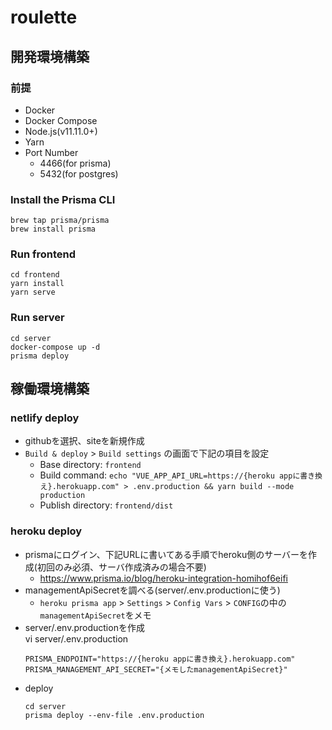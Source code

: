 # roulette

## 開発環境構築
### 前提
+ Docker
+ Docker Compose
+ Node.js(v11.11.0+)
+ Yarn
+ Port Number
  + 4466(for prisma)
  + 5432(for postgres)

### Install the Prisma CLI
```
brew tap prisma/prisma
brew install prisma
```

### Run frontend
```
cd frontend
yarn install 
yarn serve
```

### Run server
```
cd server
docker-compose up -d 
prisma deploy
```

## 稼働環境構築
### netlify deploy
+ githubを選択、siteを新規作成
+ `Build & deploy` > `Build settings` の画面で下記の項目を設定
  + Base directory: `frontend`
  + Build command: `echo "VUE_APP_API_URL=https://{heroku appに書き換え}.herokuapp.com" > .env.production && yarn build --mode production`
  + Publish directory: `frontend/dist`

### heroku deploy
+ prismaにログイン、下記URLに書いてある手順でheroku側のサーバーを作成(初回のみ必須、サーバ作成済みの場合不要)
  + https://www.prisma.io/blog/heroku-integration-homihof6eifi
+ managementApiSecretを調べる(server/.env.productionに使う)
  + `heroku prisma app` > `Settings` > `Config Vars` > `CONFIG`の中の `managementApiSecret`をメモ 
+ server/.env.productionを作成  
  vi server/.env.production
  ```
  PRISMA_ENDPOINT="https://{heroku appに書き換え}.herokuapp.com"
  PRISMA_MANAGEMENT_API_SECRET="{メモしたmanagementApiSecret}"
  ```
+ deploy
  ```
  cd server
  prisma deploy --env-file .env.production
  ```
